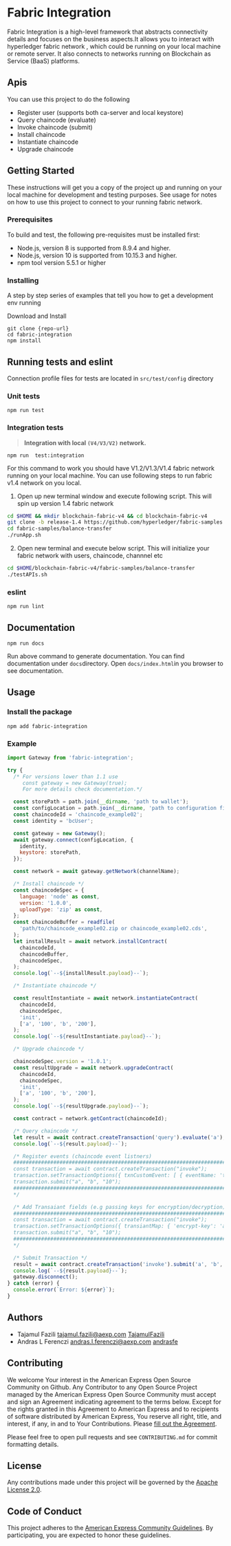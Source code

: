 # Fabric Integration

Fabric Integration is a high-level framework that abstracts connectivity details and focuses on the business aspects.It allows you to interact with hyperledger fabric network , which could be running on your local machine or remote server. It also connects to networks running on Blockchain as Service (BaaS) platforms.

## **Apis**

You can use this project to do the following

- Register user (supports both ca-server and local keystore)
- Query chaincode (evaluate)
- Invoke chaincode (submit)
- Install chaincode
- Instantiate chaincode
- Upgrade chaincode

## **Getting Started**

These instructions will get you a copy of the project up and running on your local machine for development and testing purposes. See usage for notes on how to use this project to connect to your running fabric network.

### Prerequisites

To build and test, the following pre-requisites must be installed first:

- Node.js, version 8 is supported from 8.9.4 and higher.
- Node.js, version 10 is supported from 10.15.3 and higher.
- npm tool version 5.5.1 or higher

### Installing

A step by step series of examples that tell you how to get a development env running

Download and Install

```
git clone {repo-url}
cd fabric-integration
npm install
```

## Running tests and eslint

Connection profile files for tests are located in `src/test/config` directory

### Unit tests

```
npm run test
```

### Integration tests

> **Integration with local `(V4/V3/V2)` network.**

```
npm run  test:integration
```

For this command to work you should have V1.2/V1.3/V1.4 fabric network running on your local machine. You can use following steps to run fabric v1.4 network on you local.

1. Open up new terminal window and execute following script. This will spin up version 1.4 fabric network

```sh
cd $HOME && mkdir blockchain-fabric-v4 && cd blockchain-fabric-v4
git clone -b release-1.4 https://github.com/hyperledger/fabric-samples.git
cd fabric-samples/balance-transfer
./runApp.sh
```

2. Open new terminal and execute below script. This will initialize your fabric network with users, chaincode, channnel etc

```sh
cd $HOME/blockchain-fabric-v4/fabric-samples/balance-transfer
./testAPIs.sh
```

### eslint

```
npm run lint
```

## Documentation

```
npm run docs
```

Run above command to generate documentation. You can find documentation under `docs`directory. Open `docs/index.html`in you browser to see documentation.

## Usage

### Install the package

`npm add fabric-integration`

### Example

```javascript
import Gateway from 'fabric-integration';

try {
  /* For versions lower than 1.1 use
     const gateway = new Gateway(true);
     For more details check documentation.*/

  const storePath = path.join(__dirname, 'path to wallet');
  const configLocation = path.join(__dirname, 'path to configuration file');
  const chaincodeId = 'chaincode_example02';
  const identity = 'bcUser';

  const gateway = new Gateway();
  await gateway.connect(configLocation, {
    identity,
    keystore: storePath,
  });

  const network = await gateway.getNetwork(channelName);

  /* Install chaincode */
  const chaincodeSpec = {
    language: 'node' as const,
    version: '1.0.0',
    uploadType: 'zip' as const,
  };
  const chaincodeBuffer = readfile(
    'path/to/chaincode_example02.zip or chaincode_example02.cds',
  );
  let installResult = await network.installContract(
    chaincodeId,
    chaincodeBuffer,
    chaincodeSpec,
  );
  console.log(`--${installResult.payload}--`);

  /* Instantiate chaincode */

  const resultInstantiate = await network.instantiateContract(
    chaincodeId,
    chaincodeSpec,
    'init',
    ['a', '100', 'b', '200'],
  );
  console.log(`--${resultInstantiate.payload}--`);

  /* Upgrade chaincode */

  chaincodeSpec.version = '1.0.1';
  const resultUpgrade = await network.upgradeContract(
    chaincodeId,
    chaincodeSpec,
    'init',
    ['a', '100', 'b', '200'],
  );
  console.log(`--${resultUpgrade.payload}--`);

  const contract = network.getContract(chaincodeId);

  /* Query chaincode */
  let result = await contract.createTransaction('query').evaluate('a');
  console.log(`--${result.payload}--`);

  /* Register events (chaincode event listners)
  #####################################################################
  const transaction = await contract.createTransaction("invoke");
  transaction.setTransactionOptions({ txnCustomEvent: [ { eventName: 'testevent1', callback: () => {}, }, ], });
  transaction.submit("a", "b", "10");
  #####################################################################
  */

  /* Add Transaiant fields (e.g passing keys for encryption/decryption)
  #####################################################################
  const transaction = await contract.createTransaction("invoke");
  transaction.setTransactionOptions({ transiantMap: { 'encrypt-key': 'abc', iv: 'xyz'}});
  transaction.submit("a", "b", "10");
  #####################################################################
  */

  /* Submit Transaction */
  result = await contract.createTransaction('invoke').submit('a', 'b', '10');
  console.log(`--${result.payload}--`);
  gateway.disconnect();
} catch (error) {
  console.error(`Error: ${error}`);
}
```

## Authors

- Tajamul Fazili <tajamul.fazili@aexp.com> [TajamulFazili](https://github.com/tajamulfazili)
- Andras L Ferenczi <andras.l.ferenczi@aexp.com> [andrasfe](https://github.com/andrasfe)

## Contributing

We welcome Your interest in the American Express Open Source Community on Github. Any Contributor to any Open Source
Project managed by the American Express Open Source Community must accept and sign an Agreement indicating agreement to
the terms below. Except for the rights granted in this Agreement to American Express and to recipients of software
distributed by American Express, You reserve all right, title, and interest, if any, in and to Your Contributions.
Please [fill out the Agreement](https://cla-assistant.io/americanexpress/fabric-integration).

Please feel free to open pull requests and see `CONTRIBUTING.md` for commit formatting details.

## License

Any contributions made under this project will be governed by the [Apache License 2.0](LICENSE.txt).

## Code of Conduct

This project adheres to the [American Express Community Guidelines](CODE_OF_CONDUCT.md). By participating, you are
expected to honor these guidelines.
